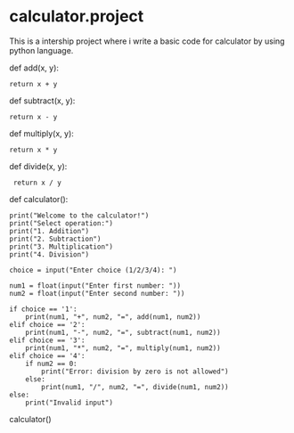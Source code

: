 # calculator.project
This is a intership project where i write a basic code for calculator by using python language.

def add(x, y):
   
    return x + y

def subtract(x, y):
   
    return x - y

def multiply(x, y):

    return x * y

def divide(x, y):
  
     return x / y

def calculator():
   
    print("Welcome to the calculator!")
    print("Select operation:")
    print("1. Addition")
    print("2. Subtraction")
    print("3. Multiplication")
    print("4. Division")

    choice = input("Enter choice (1/2/3/4): ")

    num1 = float(input("Enter first number: "))
    num2 = float(input("Enter second number: "))

    if choice == '1':
        print(num1, "+", num2, "=", add(num1, num2))
    elif choice == '2':
        print(num1, "-", num2, "=", subtract(num1, num2))
    elif choice == '3':
        print(num1, "*", num2, "=", multiply(num1, num2))
    elif choice == '4':
        if num2 == 0:
            print("Error: division by zero is not allowed")
        else:
            print(num1, "/", num2, "=", divide(num1, num2))
    else:
        print("Invalid input")

calculator()
